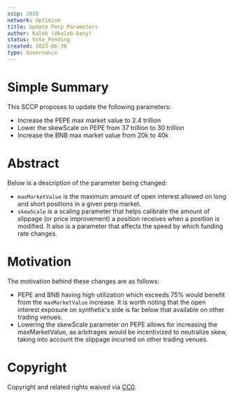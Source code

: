 ```yaml
---
sccp: 2018
network: Optimism
title: Update Perp Parameters
author: Kaleb (@kaleb-keny)
status: Vote_Pending
created: 2023-06-30
type: Governance
---
```


# Simple Summary

This SCCP proposes to update the following parameters:
- Increase the PEPE max market value to 2.4 trillion
- Lower the skewScale on PEPE from 37 trillion to 30 trillion
- Increase the BNB max market value from 20k to 40k

# Abstract

Below is a description of the parameter being changed:
- `maxMarketValue` is the maximum amount of open interest allowed on long and short positions in a given perp market.
- `skewScale` is a scaling parameter that helps calibrate the amount of slippage (or price improvement) a position receives when a position is modified. It also is a parameter that affects the speed by which funding rate changes.

# Motivation

The motivation behind these changes are as follows:
- PEPE and BNB having high utilization which exceeds 75% would benefit from the `maxMarketValue` increase. It is worth noting that the open interest exposure on synthetix's side is far below that available on other trading venues.
- Lowering the skewScale parameter on PEPE allows for increasing the maxMarketValue, as arbitrages would be incentivized to neutralize skew, taking into account the slippage incurred on other trading venues.

# Copyright

Copyright and related rights waived via [CC0](https://creativecommons.org/publicdomain/zero/1.0/).
